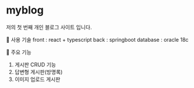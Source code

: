 # myblog

저의 첫 번째 개인 블로그 사이트 입니다.

📝 사용 기술
front : react + typescript
back : springboot
database : oracle 18c

📝 주요 기능
1) 게시판 CRUD 기능
2) 답변형 게시판(방명록)
3) 이미지 업로드 게시판
